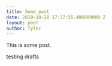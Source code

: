 ```yaml
---
title: Some_post
date: 2019-10-28 17:37:55.486000000 Z
layout: post
author: Tyler
---
```


This is some post.

testing drafts
